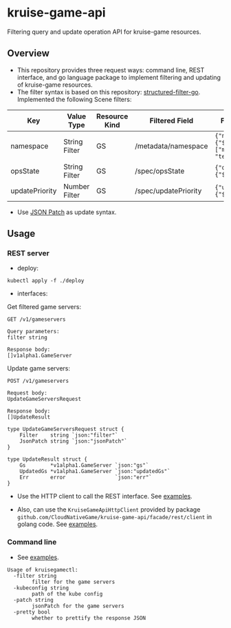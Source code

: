 # kruise-game-api

Filtering query and update operation API for kruise-game resources.

## Overview

* This repository provides three request ways: command line, REST interface, and go language package to implement filtering and updating of kruise-game resources.
* The filter syntax is based on this repository: [structured-filter-go](https://github.com/CloudNativeGame/structured-filter-go). Implemented the following Scene filters:

| Key            | Value Type    | Resource Kind | Filtered Field       | Filter Examples                                    |
|----------------|---------------|---------------|----------------------|----------------------------------------------------|
| namespace      | String Filter | GS            | /metadata/namespace  | `{"namespace": {"$in":["minecraft", "terraria"]}}` |
| opsState       | String Filter | GS            | /spec/opsState       | `{"opsState": {"$eq": "None"}}`                    |
| updatePriority | Number Filter | GS            | /spec/updatePriority | `{"updatePriority": {"$ne": 0}}`                   |

* Use [JSON Patch](https://datatracker.ietf.org/doc/html/rfc6902) as update syntax.

## Usage

### REST server

* deploy:

```shell
kubectl apply -f ./deploy
```

* interfaces:

Get filtered game servers:

```
GET /v1/gameservers

Query parameters:
filter string

Response body:
[]v1alpha1.GameServer
```

Update game servers:

```
POST /v1/gameservers

Request body:
UpdateGameServersRequest

Response body:
[]UpdateResult

type UpdateGameServersRequest struct {
	Filter    string `json:"filter"`
	JsonPatch string `json:"jsonPatch"`
}

type UpdateResult struct {
	Gs        *v1alpha1.GameServer `json:"gs"`
	UpdatedGs *v1alpha1.GameServer `json:"updatedGs"`
	Err       error                `json:"err"`
}
```

* Use the HTTP client to call the REST interface. See [examples](https://github.com/CloudNativeGame/kruise-game-api/blob/main/examples/rest/curl/curl.sh).

* Also, can use the `KruiseGameApiHttpClient` provided by package `github.com/CloudNativeGame/kruise-game-api/facade/rest/client` in golang code. See [examples](https://github.com/CloudNativeGame/kruise-game-api/blob/main/examples/rest/main.go).

### Command line

* See [examples](https://github.com/CloudNativeGame/kruise-game-api/tree/main/examples/kruisegamectl/kruisegamectl.sh).

```shell
Usage of kruisegamectl:
  -filter string
        filter for the game servers
  -kubeconfig string
        path of the kube config
  -patch string
        jsonPatch for the game servers
  -pretty bool
        whether to prettify the response JSON
```
